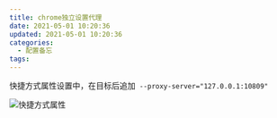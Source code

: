 ```yaml
---
title: chrome独立设置代理
date: 2021-05-01 10:20:36
updated: 2021-05-01 10:20:36
categories:
  - 配置备忘
tags:
---
```


快捷方式属性设置中，在目标后追加` --proxy-server="127.0.0.1:10809"`

![快捷方式属性](shortcut-properties.png)
